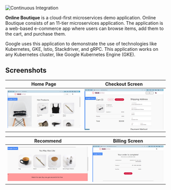 <p align="center">
</p>

![Continuous Integration](https://github.com/GoogleCloudPlatform/microservices-demo/workflows/Continuous%20Integration%20-%20Main/Release/badge.svg)

**Online Boutique** is a cloud-first microservices demo application.
Online Boutique consists of an 11-tier microservices application. The application is a
web-based e-commerce app where users can browse items,
add them to the cart, and purchase them.

Google uses this application to demonstrate the use of technologies like
Kubernetes, GKE, Istio, Stackdriver, and gRPC. This application
works on any Kubernetes cluster, like Google
Kubernetes Engine (GKE).

## Screenshots

| Home Page                                                                                                         | Checkout Screen                                                                                                    |
| ----------------------------------------------------------------------------------------------------------------- | ------------------------------------------------------------------------------------------------------------------ |
| [![Screenshot of store homepage](/docs/img/microshop.png)](/docs/img/microshop.png) | [![Screenshot of checkout screen](/docs/img/microshop_checkout.png)](/docs/img/microshop_checkout.png) |


| Recommend                                                                                                         | Billing Screen                                                                                                     |
| ----------------------------------------------------------------------------------------------------------------- | ------------------------------------------------------------------------------------------------------------------ |
| [![Screenshot of store homepage](/docs/img/microshop_recommend.png)](/docs/img/microshop_recommend.png) | [![Screenshot of checkout screen](/docs/img/microshop_billed.png)](/docs/img/microshop_billed.png) |
